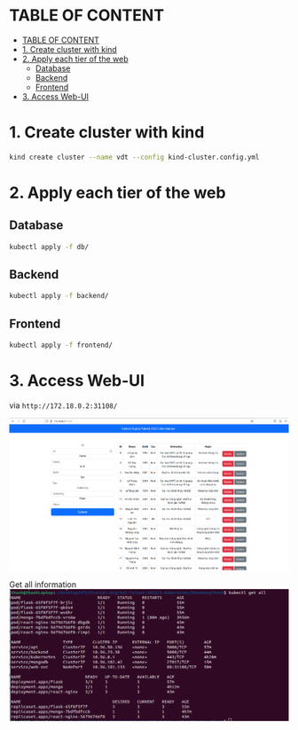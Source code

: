 # TABLE OF CONTENT

- [TABLE OF CONTENT](#table-of-content)
- [1. Create cluster with kind](#1-create-cluster-with-kind)
- [2. Apply each tier of the web](#2-apply-each-tier-of-the-web)
  - [Database](#database)
  - [Backend](#backend)
  - [Frontend](#frontend)
- [3. Access Web-UI](#3-access-web-ui)
# 1. Create cluster with kind
```sh
kind create cluster --name vdt --config kind-cluster.config.yml
```
# 2. Apply each tier of the web

## Database
```sh
kubectl apply -f db/
```  
## Backend

```sh
kubectl apply -f backend/ 
```  

## Frontend
```sh
kubectl apply -f frontend/
```  

# 3. Access Web-UI  

via `http://172.18.0.2:31108/` 

![](./images/web-ui.png)  

Get all information 
![](./images/AllOutput.png)